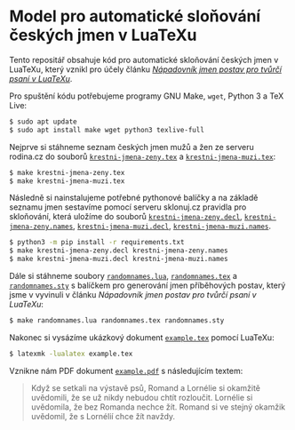 # Model pro automatické sloňování českých jmen v LuaTeXu

Tento repositář obsahuje kód pro automatické skloňování českých jmen v LuaTeXu,
který vznikl pro účely článku [*Nápadovník jmen postav pro tvůrčí psaní v
LuaTeXu*][1].

Pro spuštění kódu potřebujeme programy GNU Make, `wget`, Python 3 a TeX Live:

``` bash
$ sudo apt update
$ sudo apt install make wget python3 texlive-full
```

Nejprve si stáhneme seznam českých jmen mužů a žen ze serveru rodina.cz
do souborů [`krestni-jmena-zeny.tex`][6] a [`krestni-jmena-muzi.tex`][7]:

``` bash
$ make krestni-jmena-zeny.tex
$ make krestni-jmena-muzi.tex
```

Následně si nainstalujeme potřebné pythonové balíčky a na základě seznamu
jmen sestavíme pomocí serveru sklonuj.cz pravidla pro skloňování, která
uložíme do souborů [`krestni-jmena-zeny.decl`][2],
[`krestni-jmena-zeny.names`][3], [`krestni-jmena-muzi.decl`][4],
[`krestni-jmena-muzi.names`][5].

``` bash
$ python3 -m pip install -r requirements.txt
$ make krestni-jmena-zeny.decl krestni-jmena-zeny.names
$ make krestni-jmena-muzi.decl krestni-jmena-muzi.names
```

Dále si stáhneme soubory [`randomnames.lua`][10], [`randomnames.tex`][11] a
[`randomnames.sty`][12] s balíčkem pro generování jmen příběhových postav,
který jsme v vyvinuli v článku *Nápadovník jmen postav pro tvůrčí psaní v
LuaTeXu*:

``` bash
$ make randomnames.lua randomnames.tex randomnames.sty
```

Nakonec si vysázíme ukázkový dokument [`example.tex`][8] pomocí LuaTeXu:

``` bash
$ latexmk -lualatex example.tex
```

Vznikne nám PDF dokument [`example.pdf`][9] s následujícím textem:

> Když se setkali na výstavě psů, Romand a Lornélie si okamžitě uvědomili, že
> se už nikdy nebudou chtít rozloučit. Lornélie si uvědomila, že bez Romanda
> nechce žít. Romand si ve stejný okamžik uvědomil, že s Lornélií chce žít
> navždy.

 [1]:  https://github.com/witiko/character-name-generator-for-creative-writing-in-luatex
 [2]:  https://github.com/xvrabcov/declension_names/releases/download/krestni-jmena-zeny.decl
 [3]:  https://github.com/xvrabcov/declension_names/releases/download/krestni-jmena-zeny.names
 [4]:  https://github.com/xvrabcov/declension_names/releases/download/krestni-jmena-muzi.decl
 [5]:  https://github.com/xvrabcov/declension_names/releases/download/krestni-jmena-muzi.names
 [6]:  https://github.com/witiko/character-name-generator-for-creative-writing-in-luatex/releases/download/krestni-jmena-zeny.tex
 [7]:  https://github.com/witiko/character-name-generator-for-creative-writing-in-luatex/releases/download/krestni-jmena-muzi.tex
 [8]:  https://github.com/xvrabcov/declension_names/blob/example/example.tex
 [9]:  https://github.com/xvrabcov/declension_names/releases/download/example.pdf
 [10]: https://github.com/witiko/character-name-generator-for-creative-writing-in-luatex/releases/download/latest/randomnames.lua
 [11]: https://github.com/witiko/character-name-generator-for-creative-writing-in-luatex/releases/download/latest/randomnames.tex
 [12]: https://github.com/witiko/character-name-generator-for-creative-writing-in-luatex/releases/download/latest/randomnames.sty
